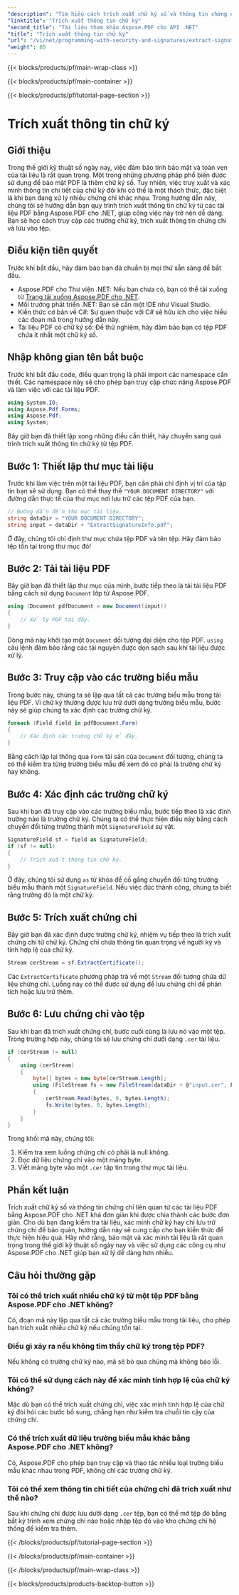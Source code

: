 ```yaml
---
"description": "Tìm hiểu cách trích xuất chữ ký số và thông tin chứng chỉ từ tài liệu PDF bằng Aspose.PDF cho .NET. Hướng dẫn từng bước đầy đủ dành cho nhà phát triển C#."
"linktitle": "Trích xuất thông tin chữ ký"
"second_title": "Tài liệu tham khảo Aspose.PDF cho API .NET"
"title": "Trích xuất thông tin chữ ký"
"url": "/vi/net/programming-with-security-and-signatures/extract-signature-info/"
"weight": 80
---
```


{{< blocks/products/pf/main-wrap-class >}}

{{< blocks/products/pf/main-container >}}

{{< blocks/products/pf/tutorial-page-section >}}

# Trích xuất thông tin chữ ký

## Giới thiệu

Trong thế giới kỹ thuật số ngày nay, việc đảm bảo tính bảo mật và toàn vẹn của tài liệu là rất quan trọng. Một trong những phương pháp phổ biến được sử dụng để bảo mật PDF là thêm chữ ký số. Tuy nhiên, việc truy xuất và xác minh thông tin chi tiết của chữ ký đôi khi có thể là một thách thức, đặc biệt là khi bạn đang xử lý nhiều chứng chỉ khác nhau. Trong hướng dẫn này, chúng tôi sẽ hướng dẫn bạn quy trình trích xuất thông tin chữ ký từ các tài liệu PDF bằng Aspose.PDF cho .NET, giúp công việc này trở nên dễ dàng. Bạn sẽ học cách truy cập các trường chữ ký, trích xuất thông tin chứng chỉ và lưu vào tệp.

## Điều kiện tiên quyết

Trước khi bắt đầu, hãy đảm bảo bạn đã chuẩn bị mọi thứ sẵn sàng để bắt đầu.

- Aspose.PDF cho Thư viện .NET: Nếu bạn chưa có, bạn có thể tải xuống từ [Trang tải xuống Aspose.PDF cho .NET](https://releases.aspose.com/pdf/net/). 
- Môi trường phát triển .NET: Bạn sẽ cần một IDE như Visual Studio.
- Kiến thức cơ bản về C#: Sự quen thuộc với C# sẽ hữu ích cho việc hiểu các đoạn mã trong hướng dẫn này.
- Tài liệu PDF có chữ ký số: Để thử nghiệm, hãy đảm bảo bạn có tệp PDF chứa ít nhất một chữ ký số.

## Nhập không gian tên bắt buộc

Trước khi bắt đầu code, điều quan trọng là phải import các namespace cần thiết. Các namespace này sẽ cho phép bạn truy cập chức năng Aspose.PDF và làm việc với các tài liệu PDF.

```csharp
using System.IO;
using Aspose.Pdf.Forms;
using Aspose.Pdf;
using System;
```

Bây giờ bạn đã thiết lập xong những điều cần thiết, hãy chuyển sang quá trình trích xuất thông tin chữ ký từ tệp PDF.

## Bước 1: Thiết lập thư mục tài liệu

Trước khi làm việc trên một tài liệu PDF, bạn cần phải chỉ định vị trí của tập tin bạn sẽ sử dụng. Bạn có thể thay thế `"YOUR DOCUMENT DIRECTORY"` với đường dẫn thực tế của thư mục nơi lưu trữ các tệp PDF của bạn.

```csharp
// Đường dẫn đến thư mục tài liệu.
string dataDir = "YOUR DOCUMENT DIRECTORY";
string input = dataDir + "ExtractSignatureInfo.pdf";
```

Ở đây, chúng tôi chỉ định thư mục chứa tệp PDF và tên tệp. Hãy đảm bảo tệp tồn tại trong thư mục đó!

## Bước 2: Tải tài liệu PDF

Bây giờ bạn đã thiết lập thư mục của mình, bước tiếp theo là tải tài liệu PDF bằng cách sử dụng `Document` lớp từ Aspose.PDF.

```csharp
using (Document pdfDocument = new Document(input))
{
    // Xử lý PDF tại đây.
}
```

Dòng mã này khởi tạo một `Document` đối tượng đại diện cho tệp PDF. `using` câu lệnh đảm bảo rằng các tài nguyên được dọn sạch sau khi tài liệu được xử lý.

## Bước 3: Truy cập vào các trường biểu mẫu

Trong bước này, chúng ta sẽ lặp qua tất cả các trường biểu mẫu trong tài liệu PDF. Vì chữ ký thường được lưu trữ dưới dạng trường biểu mẫu, bước này sẽ giúp chúng ta xác định các trường chữ ký.

```csharp
foreach (Field field in pdfDocument.Form)
{
    // Xác định các trường chữ ký ở đây.
}
```

Bằng cách lặp lại thông qua `Form` tài sản của `Document` đối tượng, chúng ta có thể kiểm tra từng trường biểu mẫu để xem đó có phải là trường chữ ký hay không.

## Bước 4: Xác định các trường chữ ký

Sau khi bạn đã truy cập vào các trường biểu mẫu, bước tiếp theo là xác định trường nào là trường chữ ký. Chúng ta có thể thực hiện điều này bằng cách chuyển đổi từng trường thành một `SignatureField` sự vật.

```csharp
SignatureField sf = field as SignatureField;
if (sf != null)
{
    // Trích xuất thông tin chữ ký.
}
```

Ở đây, chúng tôi sử dụng `as` từ khóa để cố gắng chuyển đổi từng trường biểu mẫu thành một `SignatureField`. Nếu việc đúc thành công, chúng ta biết rằng trường đó là một chữ ký.

## Bước 5: Trích xuất chứng chỉ

Bây giờ bạn đã xác định được trường chữ ký, nhiệm vụ tiếp theo là trích xuất chứng chỉ từ chữ ký. Chứng chỉ chứa thông tin quan trọng về người ký và tính hợp lệ của chữ ký.

```csharp
Stream cerStream = sf.ExtractCertificate();
```

Các `ExtractCertificate` phương pháp trả về một `Stream` đối tượng chứa dữ liệu chứng chỉ. Luồng này có thể được sử dụng để lưu chứng chỉ để phân tích hoặc lưu trữ thêm.

## Bước 6: Lưu chứng chỉ vào tệp

Sau khi bạn đã trích xuất chứng chỉ, bước cuối cùng là lưu nó vào một tệp. Trong trường hợp này, chúng tôi sẽ lưu chứng chỉ dưới dạng `.cer` tài liệu.

```csharp
if (cerStream != null)
{
    using (cerStream)
    {
        byte[] bytes = new byte[cerStream.Length];
        using (FileStream fs = new FileStream(dataDir + @"input.cer", FileMode.CreateNew))
        {
            cerStream.Read(bytes, 0, bytes.Length);
            fs.Write(bytes, 0, bytes.Length);
        }
    }
}
```

Trong khối mã này, chúng tôi:

1. Kiểm tra xem luồng chứng chỉ có phải là null không.
2. Đọc dữ liệu chứng chỉ vào một mảng byte.
3. Viết mảng byte vào một `.cer` tập tin trong thư mục tài liệu.

## Phần kết luận

Trích xuất chữ ký số và thông tin chứng chỉ liên quan từ các tài liệu PDF bằng Aspose.PDF cho .NET khá đơn giản khi được chia thành các bước đơn giản. Cho dù bạn đang kiểm tra tài liệu, xác minh chữ ký hay chỉ lưu trữ chứng chỉ để bảo quản, hướng dẫn này sẽ cung cấp cho bạn kiến thức để thực hiện hiệu quả. Hãy nhớ rằng, bảo mật và xác minh tài liệu là rất quan trọng trong thế giới kỹ thuật số ngày nay và việc sử dụng các công cụ như Aspose.PDF cho .NET giúp bạn xử lý dễ dàng hơn nhiều.

## Câu hỏi thường gặp

### Tôi có thể trích xuất nhiều chữ ký từ một tệp PDF bằng Aspose.PDF cho .NET không?
Có, đoạn mã này lặp qua tất cả các trường biểu mẫu trong tài liệu, cho phép bạn trích xuất nhiều chữ ký nếu chúng tồn tại.

### Điều gì xảy ra nếu không tìm thấy chữ ký trong tệp PDF?
Nếu không có trường chữ ký nào, mã sẽ bỏ qua chúng mà không báo lỗi.

### Tôi có thể sử dụng cách này để xác minh tính hợp lệ của chữ ký không?
Mặc dù bạn có thể trích xuất chứng chỉ, việc xác minh tính hợp lệ của chữ ký đòi hỏi các bước bổ sung, chẳng hạn như kiểm tra chuỗi tin cậy của chứng chỉ.

### Có thể trích xuất dữ liệu trường biểu mẫu khác bằng Aspose.PDF cho .NET không?
Có, Aspose.PDF cho phép bạn truy cập và thao tác nhiều loại trường biểu mẫu khác nhau trong PDF, không chỉ các trường chữ ký.

### Tôi có thể xem thông tin chi tiết của chứng chỉ đã trích xuất như thế nào?
Sau khi chứng chỉ được lưu dưới dạng `.cer` tệp, bạn có thể mở tệp đó bằng bất kỳ trình xem chứng chỉ nào hoặc nhập tệp đó vào kho chứng chỉ hệ thống để kiểm tra thêm.

{{< /blocks/products/pf/tutorial-page-section >}}

{{< /blocks/products/pf/main-container >}}

{{< /blocks/products/pf/main-wrap-class >}}

{{< blocks/products/products-backtop-button >}}